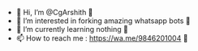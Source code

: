 - 👋 Hi, I’m @CgArshith 🌝
- 👀 I’m interested in forking amazing whatsapp bots 🌝
- 🌱 I’m currently learning nothing 🌝
- 📫 How to reach me : https://wa.me/9846201004 🌝

